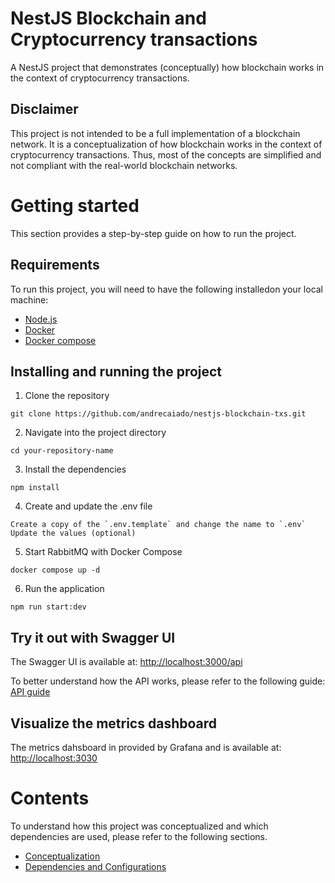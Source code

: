 # NestJS Blockchain and Cryptocurrency transactions

A NestJS project that demonstrates (conceptually) how blockchain works in the context of cryptocurrency transactions.

## Disclaimer

This project is not intended to be a full implementation of a blockchain network. It is a conceptualization of how blockchain works in the context of cryptocurrency transactions. Thus, most of the concepts are simplified and not compliant with the real-world blockchain networks.

# Getting started

This section provides a step-by-step guide on how to run the project.

## Requirements

To run this project, you will need to have the following installedon your local machine:
- [Node.js](https://nodejs.org/en/download/package-manager)
- [Docker](https://docs.docker.com/engine/install/)
- [Docker compose](https://docs.docker.com/compose/install/)

## Installing and running the project

1. Clone the repository
```shell
git clone https://github.com/andrecaiado/nestjs-blockchain-txs.git
```

2. Navigate into the project directory
```shell
cd your-repository-name
```

3. Install the dependencies
```shell
npm install
```

4. Create and update the .env file
```text
Create a copy of the `.env.template` and change the name to `.env`
Update the values (optional)
````

5. Start RabbitMQ with Docker Compose
```shell
docker compose up -d
```

6. Run the application
```shell 
npm run start:dev
```

## Try it out with Swagger UI

The Swagger UI is available at: [http://localhost:3000/api](http://localhost:3000/api)

To better understand how the API works, please refer to the following guide: [API guide](./docs/api-guide.md)

## Visualize the metrics dashboard

The metrics dahsboard in provided by Grafana and is available at: [http://localhost:3030](http://localhost:3030/d/de5cpk8oakhkwf/nestjs-blockchain-txs?orgId=1&from=now-6h&to=now&timezone=browser&refresh=5s)

# Contents

To understand how this project was conceptualized and which dependencies are used, please refer to the following sections.

- [Conceptualization](./docs/conceptualization.md)
- [Dependencies and Configurations](./docs/dependencies-configs.md)
